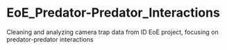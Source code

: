 # EoE_Predator-Predator_Interactions
Cleaning and analyzing camera trap data from ID EoE project, focusing on predator-predator interactions
